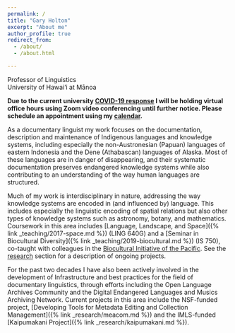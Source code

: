 ```yaml
---
permalink: /
title: "Gary Holton"
excerpt: "About me"
author_profile: true
redirect_from:
  - /about/
  - /about.html

---
```


Professor of Linguistics<br>
University of Hawai‘i at Mānoa

<p class="notice--warning"><strong>Due to the current university <a href="https://www.hawaii.edu/emergency/important-health-information-novel-coronavirus/">COVID-19 response</a> I will be holding virtual office hours using Zoom video conferencing until further notice. Please schedule an appointment using my <a href="https://calendar.google.com/calendar/selfsched?sstoken=UURBRmdwbDRPZjRLfGRlZmF1bHR8ODA0MjEwZDhkMTYwMDRmNWI4MWYyNjc2OTI5YWQ3Yjg" target="new">calendar</a>. </strong> </p>

As a documentary linguist my work focuses on the documentation, description and maintenance of Indigenous languages and knowledge systems, including especially the non-Austronesian (Papuan) languages of eastern Indonesia and the Dene (Athabascan) languages of Alaska. Most of these languages are in danger of disappearing, and their systematic documentation preserves endangered knowledge systems while also contributing to an understanding of the way human languages are structured.

Much of my work is interdisciplinary in nature, addressing the way knowledge systems are encoded in (and influenced by) language. This includes especially the linguistic encoding of spatial relations but also other types of knowledge systems such as astronomy, botany, and mathematics.  Coursework in this area includes [Language, Landscape, and Space]({% link _teaching/2017-space.md %}) (LING 640G) and a [Seminar in Biocultural Diversity]({% link _teaching/2019-biocultural.md %}) (IS 750), co-taught with colleagues in the [Biocultural Initiative of the Pacific](http://manoa.hawaii.edu/biocultural). See the [research](/research/) section for a description of ongoing projects.

For the past two decades I have also been actively involved in the development of Infrastructure and best practices for the field of documentary linguistics, through efforts including the Open Language Archives Community and the Digital Endangered Languages and Musics Archiving Network. Current projects in this area include the NSF-funded project, [Developing Tools for Metadata Editing and Collection Management]({% link _research/meacom.md %}) and the IMLS-funded [Kaipumakani Project]({% link _research/kaipumakani.md %}).
